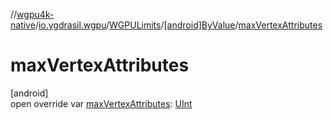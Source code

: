 //[wgpu4k-native](../../../../index.md)/[io.ygdrasil.wgpu](../../index.md)/[WGPULimits](../index.md)/[[android]ByValue](index.md)/[maxVertexAttributes](max-vertex-attributes.md)

# maxVertexAttributes

[android]\
open override var [maxVertexAttributes](max-vertex-attributes.md): [UInt](https://kotlinlang.org/api/core/kotlin-stdlib/kotlin/-u-int/index.html)